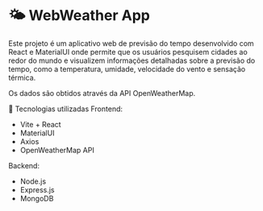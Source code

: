 # 🌤 WebWeather App
Este projeto é um aplicativo web de previsão do tempo desenvolvido com React e MaterialUI onde permite que os usuários pesquisem cidades ao redor do mundo e visualizem informações detalhadas sobre a previsão do tempo, como a temperatura, umidade, velocidade do vento e sensação térmica.

Os dados são obtidos através da API OpenWeatherMap.

🚀 Tecnologias utilizadas
Frontend:
- Vite + React
- MaterialUI
- Axios
- OpenWeatherMap API
  
Backend:
- Node.js
- Express.js
- MongoDB
